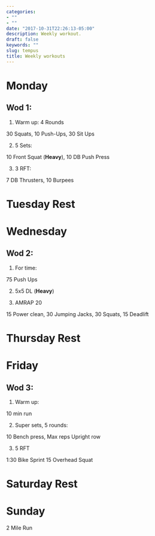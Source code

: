 ```yaml
---
categories:
- ""
- ""
date: "2017-10-31T22:26:13-05:00"
description: Weekly workout.
draft: false
keywords: ""
slug: tempus
title: Weekly workouts
---
```

# Monday
## Wod 1:
1. Warm up: 4 Rounds

30 Squats, 10  Push-Ups, 30 Sit Ups

2. 5 Sets:

10 Front Squat (**Heavy**), 10 DB Push Press

3. 3 RFT:

7 DB Thrusters, 10 Burpees

# Tuesday Rest

# Wednesday
## Wod 2:

1. For time: 

75 Push Ups

2. 5x5 DL (**Heavy**)

3. AMRAP 20

15 Power clean, 30 Jumping Jacks, 30 Squats, 15 Deadlift

# Thursday Rest

# Friday
## Wod 3:

1. Warm up:

10 min run

2. Super sets, 5 rounds:

10 Bench press, Max reps Upright row

3. 5 RFT

1:30 Bike Sprint
15 Overhead Squat

# Saturday Rest

# Sunday

2 Mile Run




